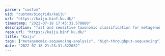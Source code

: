 ```yaml
---
parser: "custom"
uid: "custom/biogrids/kaiju"
url: "https://kaiju.binf.ku.dk/"
timestamp: "2022-07-18 17:45:31.578880"
description: "fast and sensitive taxonomic classification for metagenomics."
repo_url: "https://kaiju.binf.ku.dk/"
title: "Kaiju"
tags: ["metagenomic-sequencing-analysis", "high-throughput-sequencing"]
date: "2022-07-18 21:23:31.822082"
---
```

